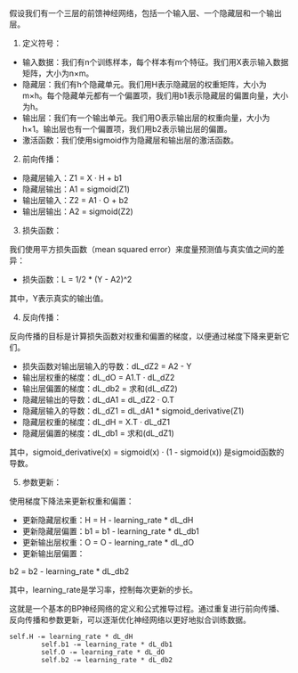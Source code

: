 假设我们有一个三层的前馈神经网络，包括一个输入层、一个隐藏层和一个输出层。

1. 定义符号：

- 输入数据：我们有n个训练样本，每个样本有m个特征。我们用X表示输入数据矩阵，大小为n×m。
- 隐藏层：我们有h个隐藏单元。我们用H表示隐藏层的权重矩阵，大小为m×h。每个隐藏单元都有一个偏置项，我们用b1表示隐藏层的偏置向量，大小为h。
- 输出层：我们有一个输出单元。我们用O表示输出层的权重向量，大小为h×1。输出层也有一个偏置项，我们用b2表示输出层的偏置。
- 激活函数：我们使用sigmoid作为隐藏层和输出层的激活函数。

2. 前向传播：

- 隐藏层输入：Z1 = X · H + b1
- 隐藏层输出：A1 = sigmoid(Z1)
- 输出层输入：Z2 = A1 · O + b2
- 输出层输出：A2 = sigmoid(Z2)

3. 损失函数：

我们使用平方损失函数（mean squared error）来度量预测值与真实值之间的差异：

- 损失函数：L = 1/2 * (Y - A2)^2

其中，Y表示真实的输出值。

4. 反向传播：

反向传播的目标是计算损失函数对权重和偏置的梯度，以便通过梯度下降来更新它们。

- 损失函数对输出层输入的导数：dL_dZ2 = A2 - Y
- 输出层权重的梯度：dL_dO = A1.T · dL_dZ2
- 输出层偏置的梯度：dL_db2 = 求和(dL_dZ2)
- 隐藏层输出的导数：dL_dA1 = dL_dZ2 · O.T
- 隐藏层输入的导数：dL_dZ1 = dL_dA1 * sigmoid_derivative(Z1)
- 隐藏层权重的梯度：dL_dH = X.T · dL_dZ1
- 隐藏层偏置的梯度：dL_db1 = 求和(dL_dZ1)

其中，sigmoid_derivative(x) = sigmoid(x) · (1 - sigmoid(x)) 是sigmoid函数的导数。

5. 参数更新：

使用梯度下降法来更新权重和偏置：

- 更新隐藏层权重：H = H - learning_rate * dL_dH
- 更新隐藏层偏置：b1 = b1 - learning_rate * dL_db1
- 更新输出层权重：O = O - learning_rate * dL_dO
- 更新输出层偏置：

b2 = b2 - learning_rate * dL_db2

其中，learning_rate是学习率，控制每次更新的步长。

这就是一个基本的BP神经网络的定义和公式推导过程。通过重复进行前向传播、反向传播和参数更新，可以逐渐优化神经网络以更好地拟合训练数据。

```
self.H -= learning_rate * dL_dH
        self.b1 -= learning_rate * dL_db1
        self.O -= learning_rate * dL_dO
        self.b2 -= learning_rate * dL_db2
```
